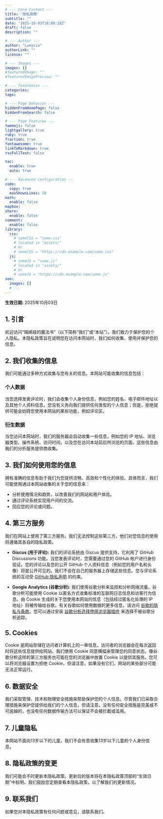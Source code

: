 ```yaml
---
# --- Core Content ---
title: '隐私政策'
subtitle: ""
date: '2025-10-03T18:08:18Z'
draft: false
description: ""

# --- Author ---
author: "Lumysia"
authorLink: ""
license: ""

# --- Images ---
images: []
#featuredImage: ""
#featuredImagePreview: ""

# --- Taxonomies ---
categories:
tags:

# --- Page Behavior ---
hiddenFromHomePage: false
hiddenFromSearch: false

# --- Page Features ---
twemoji: false
lightgallery: true
ruby: true
fraction: true
fontawesome: true
linkToMarkdown: true
rssFullText: false

toc:
  enable: true
  auto: true

# --- Advanced Configuration ---
code:
  copy: true
  maxShownLines: 50
math:
  enable: false
mapbox:
share:
  enable: false
comment:
  enable: false
library:
  css:
    # someCSS = "some.css"
    # located in "assets/"
    # Or
    # someCSS = "https://cdn.example.com/some.css"
  js:
    # someJS = "some.js"
    # located in "assets/"
    # Or
    # someJS = "https://cdn.example.com/some.js"
seo:
  images: []
  # ...
---
```


**生效日期:** 2025年10月03日

## 1. 引言

欢迎访问“璐㛓娅的魔法书”（以下简称“我们”或“本站”）。我们致力于保护您的个人隐私。本隐私政策旨在说明您在访问本网站时，我们如何收集、使用并保护您的信息。

## 2. 我们收集的信息

我们可能通过多种方式收集与您有关的信息。本网站可能收集的信息包括：

### 个人数据

当您选择发表评论时，我们会收集个人身份信息，例如您的姓名、电子邮件地址以及其他个人资料信息。您没有义务向我们提供任何类型的个人信息；但是，拒绝提供可能会妨碍您使用本网站的某些功能，例如评论区。

### 衍生数据

当您访问本网站时，我们的服务器会自动收集一些信息，例如您的 IP 地址、浏览器类型、操作系统、访问时间，以及您在访问本站前后所浏览的页面。这些信息由我们的分析服务提供商收集。

## 3. 我们如何使用您的信息

拥有准确的信息有助于我们为您提供流畅、高效和个性化的体验。具体而言，我们可能使用通过本网站收集的关于您的信息来：

- 分析使用情况和趋势，以改善我们的网站和用户体验。
- 通过评论系统实现用户间的交流。
- 回应您的评论或问题。

## 4. 第三方服务

我们在网站上使用了第三方服务。我们无法控制这些第三方，他们对您信息的使用将遵循其各自的隐私政策。

- **Giscus (用于评论):** 我们的评论系统由 Giscus 提供支持，它利用了 GitHub Discussions 功能。当您发表评论时，您需要通过您的 GitHub 帐户进行身份验证。您的评论以及您的公开 GitHub 个人资料信息（例如您的用户名和头像）将是公开可见的。我们不会在自己的服务器上存储这些信息。您与评论系统的互动受 [GitHub 隐私声明](https://docs.github.com/zh/site-policy/privacy-policies/github-privacy-statement) 的约束。

- **Google Analytics (谷歌分析):** 我们使用谷歌分析来监控和分析网络流量。谷歌分析可能使用 Cookie 以匿名方式收集标准的互联网日志信息和访客行为信息。由 Cookie 生成的关于您使用本网站的信息（包括经过匿名化处理的 IP 地址）将被传输给谷歌。有关谷歌如何使用数据的更多信息，请访问 [谷歌的隐私与条款](https://policies.google.com/privacy?hl=zh-CN)。您可以通过安装 [谷歌分析选择停用浏览器插件](https://tools.google.com/dlpage/gaoptout) 来选择不被谷歌分析追踪。

## 5. Cookies

Cookie 是网站存储在访问者计算机上的一串信息，访问者的浏览器会在每次返回时将这些信息提供给网站。我们使用 Cookie 同意横幅来管理您的同意状态。像谷歌分析这样的第三方服务也可能在您的浏览器中放置 Cookie 以提供其服务。您可以将浏览器设置为拒绝 Cookie，但请注意，如果没有它们，网站的某些部分可能无法正常运行。

## 6. 数据安全

我们采取管理、技术和物理安全措施来帮助保护您的个人信息。尽管我们已采取合理措施来保护您提供给我们的个人信息，但请注意，没有任何安全措施是完美或不可逾越的，也没有任何数据传输方法可以保证不会被拦截或滥用。

## 7. 儿童隐私

本网站不面向13岁以下的儿童。我们不会有意收集13岁以下儿童的个人身份信息。

## 8. 隐私政策的变更

我们可能会不时更新本隐私政策。更新后的版本将在本隐私政策顶部的“生效日期”中标明。我们鼓励您定期查看本隐私政策，以了解我们的更新情况。

## 9. 联系我们

如果您对本隐私政策有任何问题或意见，请联系我们。
